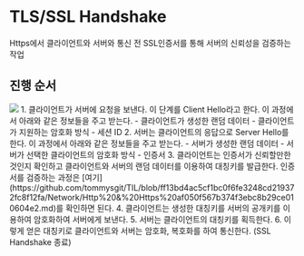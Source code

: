 # TLS/SSL Handshake

Https에서 클라이언트와 서버와 통신 전 SSL인증서를 통해 서버의 신뢰성을 검증하는 작업

## 진행 순서

<img src= "https://user-images.githubusercontent.com/34904741/139517776-f2cac636-5ce5-4815-981d-33905283bf13.png"/>
1. 클라이언트가 서버에 요청을 보낸다. 이 단계를 Client Hello라고 한다. 이 과정에서 아래와 같은 정보들을 주고 받는다.
    - 클라이언트가 생성한 랜덤 데이터
    - 클라이언트가 지원하는 암호화 방식
    - 세션 ID
2. 서버는 클라이언트의 응답으로 Server Hello를 한다. 이 과정에서 아래와 같은 정보들을 주고 받는다.
    - 서버가 생성한 랜덤 데이터
    - 서버가 선택한 클라이언트의 암호화 방식
    - 인증서
3. 클라이언트는 인증서가 신뢰할만한 것인지 확인하고 클라이언트와 서버의 랜덤 데이터를 이용하여 대칭키를 발급한다. 인증서를 검증하는 과정은 [여기](https://github.com/tommysgit/TIL/blob/ff13bd4ac5cf1bc0f6fe3248cd219372fc8f12fa/Network/Http%20&%20Https%20af050f567b374f3ebc8b29ce010604e2.md)를 확인하면 된다.
4. 클라이언트는 생성한 대칭키를 서버의 공개키를 이용하여 암호화하여 서버에게 보낸다.
5. 서버는 클라이언트의 대칭키를 획득한다.
6. 이렇게 얻은 대칭키로 클라이언트와 서버는 암호화, 복호화를 하여 통신한다. (SSL Handshake 종료)